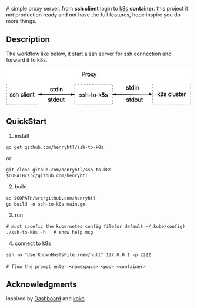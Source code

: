A simple proxy server. from **ssh client** login to [k8s](https://kubernetes.io/) **container**.
this project it not production ready and not have the full features, hope inspire you do more things.

## Description

The workflow like below, it start a ssh server for ssh connection and forward it to k8s.

![workflow](ssh-to-k8s.jpg "workflow")

## QuickStart

1. install
```shell script
go get github.com/henryhtl/ssh-to-k8s
```
or
```shell script
git clone github.com/henryhtl/ssh-to-k8s $GOPATH/src/github.com/henryhtl
```

2. build
```shell script
cd $GOPATH/src/github.com/henryhtl
go build -o ssh-to-k8s main.go
```

3. run
```shell script
# must spcefic the kubernetes config file(or default ~/.kube/config)
./ssh-to-k8s -h   # show help msg
```

4. connect to k8s

```shell script
ssh -o "UserKnownHostsFile /dev/null" 127.0.0.1 -p 2222

# flow the prompt enter <namespace> <pod> <container>
```

## Acknowledgments
inspired by [Dashboard](https://github.com/kubernetes/dashboard) and [koko](https://github.com/jumpserver/koko)
